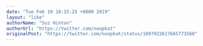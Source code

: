 ```yaml
---
date: "Tue Feb 19 18:15:25 +0000 2019"
layout: "like"
authorName: "Suz Hinton"
authorUrl: "https://twitter.com/noopkat"
originalPost: "https://twitter.com/noopkat/status/1097922617665773568"
---
```

